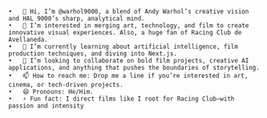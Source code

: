 	•	👋 Hi, I’m @warhol9000, a blend of Andy Warhol’s creative vision and HAL 9000’s sharp, analytical mind.
	•	👀 I’m interested in merging art, technology, and film to create innovative visual experiences. Also, a huge fan of Racing Club de Avellaneda.
	•	🌱 I’m currently learning about artificial intelligence, film production techniques, and diving into Next.js.
	•	💞️ I’m looking to collaborate on bold film projects, creative AI applications, and anything that pushes the boundaries of storytelling.
	•	📫 How to reach me: Drop me a line if you’re interested in art, cinema, or tech-driven projects.
	•	😄 Pronouns: He/Him.
	•	⚡ Fun fact: I direct films like I root for Racing Club—with passion and intensity
